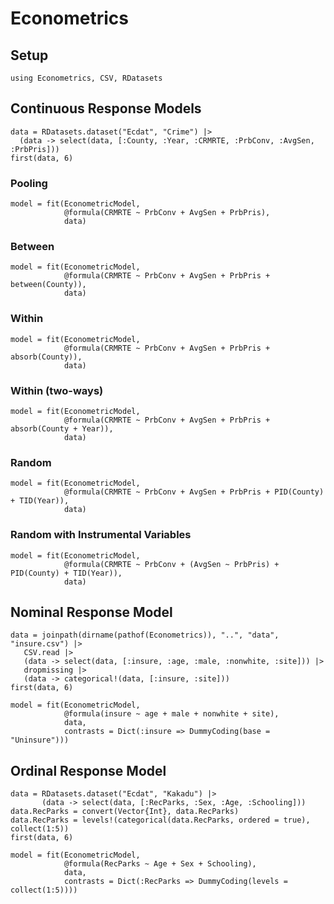 # Econometrics

## Setup

```@example Main
using Econometrics, CSV, RDatasets
```

## Continuous Response Models

```@example Main
data = RDatasets.dataset("Ecdat", "Crime") |>
  (data -> select(data, [:County, :Year, :CRMRTE, :PrbConv, :AvgSen, :PrbPris]))
first(data, 6)
```

### Pooling
```@example Main
model = fit(EconometricModel,
            @formula(CRMRTE ~ PrbConv + AvgSen + PrbPris),
            data)
```

### Between
```@example Main
model = fit(EconometricModel,
            @formula(CRMRTE ~ PrbConv + AvgSen + PrbPris + between(County)),
            data)
```

### Within
```@example Main
model = fit(EconometricModel,
            @formula(CRMRTE ~ PrbConv + AvgSen + PrbPris + absorb(County)),
            data)
```

### Within (two-ways)
```@example Main
model = fit(EconometricModel,
            @formula(CRMRTE ~ PrbConv + AvgSen + PrbPris + absorb(County + Year)),
            data)
```

### Random
```@example Main
model = fit(EconometricModel,
            @formula(CRMRTE ~ PrbConv + AvgSen + PrbPris + PID(County) + TID(Year)),
            data)
```

### Random with Instrumental Variables
```@example Main
model = fit(EconometricModel,
            @formula(CRMRTE ~ PrbConv + (AvgSen ~ PrbPris) + PID(County) + TID(Year)),
            data)
```

## Nominal Response Model

```@example Main
data = joinpath(dirname(pathof(Econometrics)), "..", "data", "insure.csv") |>
   CSV.read |>
   (data -> select(data, [:insure, :age, :male, :nonwhite, :site])) |>
   dropmissing |>
   (data -> categorical!(data, [:insure, :site]))
first(data, 6)
```

```@example Main
model = fit(EconometricModel,
            @formula(insure ~ age + male + nonwhite + site),
            data,
            contrasts = Dict(:insure => DummyCoding(base = "Uninsure")))
```

## Ordinal Response Model

```@example Main
data = RDatasets.dataset("Ecdat", "Kakadu") |>
       (data -> select(data, [:RecParks, :Sex, :Age, :Schooling]))
data.RecParks = convert(Vector{Int}, data.RecParks)
data.RecParks = levels!(categorical(data.RecParks, ordered = true), collect(1:5))
first(data, 6)
```

```@example Main
model = fit(EconometricModel,
            @formula(RecParks ~ Age + Sex + Schooling),
            data,
            contrasts = Dict(:RecParks => DummyCoding(levels = collect(1:5))))
```

